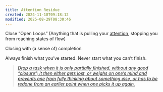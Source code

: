 ```yaml
---
title: Attention Residue
created: 2024-11-18T09:18:12
modified: 2025-08-29T08:30:46
---
```


Close “Open Loops” (Anything that is pulling your [attention](attention.md), stopping you from reaching states of flow)

Closing with (a sense of) completion

Always finish what you’ve started. Never start what you can’t finish.

> _[Drop a task when it is only partially finished, without any good “closure”; it then either gets lost, or weighs on one’s mind and prevents one from fully thinking about something else, or has to be redone from an earlier point when one picks it up again.](https://terrytao.wordpress.com/2008/08/07/on-time-management/)_
